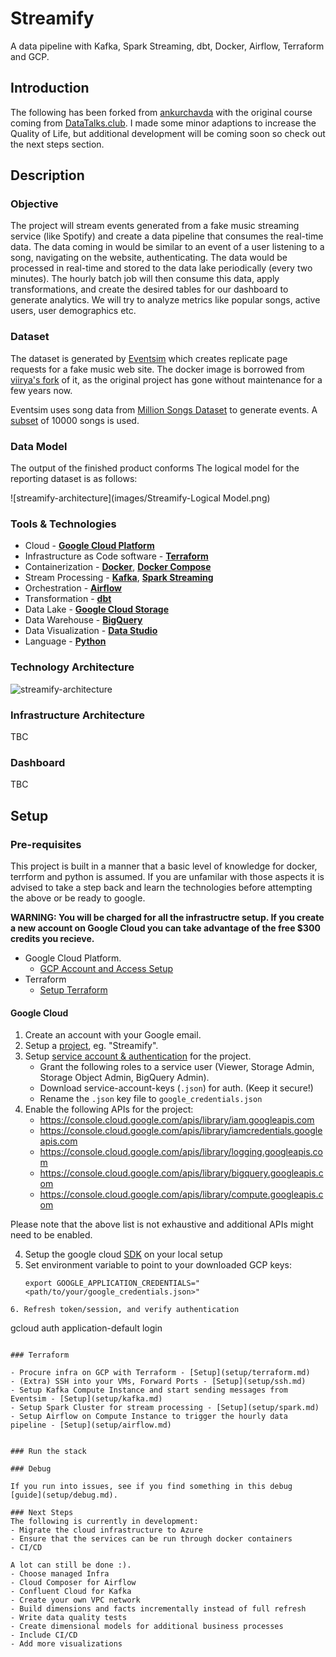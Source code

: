 # Streamify

A data pipeline with Kafka, Spark Streaming, dbt, Docker, Airflow, Terraform and GCP.

## Introduction 

The following has been forked from [ankurchavda](https://github.com/ankurchavda/streamify) with the original course coming from [DataTalks.club](https://www.youtube.com/live/-zpVha7bw5A?feature=share). I made some minor adaptions to increase the Quality of Life, but additional development will be coming soon so check out the next steps section.

## Description

### Objective

The project will stream events generated from a fake music streaming service (like Spotify) and create a data pipeline that consumes the real-time data. The data coming in would be similar to an event of a user listening to a song, navigating on the website, authenticating. The data would be processed in real-time and stored to the data lake periodically (every two minutes). The hourly batch job will then consume this data, apply transformations, and create the desired tables for our dashboard to generate analytics. We will try to analyze metrics like popular songs, active users, user demographics etc.

### Dataset

The dataset is generated by [Eventsim](https://github.com/Interana/eventsim) which creates replicate page requests for a fake music web site. The docker image is borrowed from [viirya's fork](https://github.com/viirya/eventsim) of it, as the original project has gone without maintenance for a few years now.

Eventsim uses song data from [Million Songs Dataset](http://millionsongdataset.com) to generate events. A [subset](http://millionsongdataset.com/pages/getting-dataset/#subset) of 10000 songs is used.

### Data Model
The output of the finished product conforms The logical model for the reporting dataset is as follows:

![streamify-architecture](images/Streamify-Logical Model.png)

### Tools & Technologies

- Cloud - [**Google Cloud Platform**](https://cloud.google.com)
- Infrastructure as Code software - [**Terraform**](https://www.terraform.io)
- Containerization - [**Docker**](https://www.docker.com), [**Docker Compose**](https://docs.docker.com/compose/)
- Stream Processing - [**Kafka**](https://kafka.apache.org), [**Spark Streaming**](https://spark.apache.org/docs/latest/streaming-programming-guide.html)
- Orchestration - [**Airflow**](https://airflow.apache.org)
- Transformation - [**dbt**](https://www.getdbt.com)
- Data Lake - [**Google Cloud Storage**](https://cloud.google.com/storage)
- Data Warehouse - [**BigQuery**](https://cloud.google.com/bigquery)
- Data Visualization - [**Data Studio**](https://datastudio.google.com/overview)
- Language - [**Python**](https://www.python.org)

### Technology Architecture
![streamify-architecture](images/Streamify-Architecture.jpg)

### Infrastructure Architecture
TBC

### Dashboard
TBC

## Setup

### Pre-requisites
This project is built in a manner that a basic level of knowledge for docker, terrform and python is assumed. If you are unfamilar with those aspects it is advised to take a step back and learn the technologies before attempting the above or be ready to google. 

**WARNING: You will be charged for all the infrastructre setup. If you create a new account on Google Cloud you can take advantage of the free $300 credits you recieve.**

- Google Cloud Platform. 
  - [GCP Account and Access Setup](setup/gcp.md)
- Terraform
  - [Setup Terraform](https://github.com/DataTalksClub/data-engineering-zoomcamp/blob/main/week_1_basics_n_setup/1_terraform_gcp/windows.md#terraform)


#### Google Cloud 

1. Create an account with your Google email. 
2. Setup a [project](https://console.cloud.google.com/), eg. "Streamify".
3. Setup [service account & authentication](https://cloud.google.com/docs/authentication/getting-started) for the project.
    * Grant the following roles to a service user (Viewer, Storage Admin, Storage Object Admin, BigQuery Admin).
    * Download service-account-keys (`.json`) for auth. (Keep it secure!)
    * Rename the `.json` key file to `google_credentials.json`
4. Enable the following APIs for the project:
    * https://console.cloud.google.com/apis/library/iam.googleapis.com
    * https://console.cloud.google.com/apis/library/iamcredentials.googleapis.com
    * https://console.cloud.google.com/apis/library/logging.googleapis.com
    * https://console.cloud.google.com/apis/library/bigquery.googleapis.com
    * https://console.cloud.google.com/apis/library/compute.googleapis.com

  Please note that the above list is not exhaustive and additional APIs might need to be enabled.

4. Setup the google cloud [SDK](https://cloud.google.com/sdk/docs/quickstart) on your local setup
5. Set environment variable to point to your downloaded GCP keys:
   ```
   export GOOGLE_APPLICATION_CREDENTIALS="<path/to/your/google_credentials.json>"
  ```
6. Refresh token/session, and verify authentication
  ```
  gcloud auth application-default login
  ```

### Terraform

- Procure infra on GCP with Terraform - [Setup](setup/terraform.md)
- (Extra) SSH into your VMs, Forward Ports - [Setup](setup/ssh.md)
- Setup Kafka Compute Instance and start sending messages from Eventsim - [Setup](setup/kafka.md)
- Setup Spark Cluster for stream processing - [Setup](setup/spark.md)
- Setup Airflow on Compute Instance to trigger the hourly data pipeline - [Setup](setup/airflow.md)


### Run the stack

### Debug

If you run into issues, see if you find something in this debug [guide](setup/debug.md).

### Next Steps
The following is currently in development:
- Migrate the cloud infrastructure to Azure
- Ensure that the services can be run through docker containers
- CI/CD

A lot can still be done :).
- Choose managed Infra
  - Cloud Composer for Airflow
  - Confluent Cloud for Kafka
- Create your own VPC network
- Build dimensions and facts incrementally instead of full refresh
- Write data quality tests
- Create dimensional models for additional business processes
- Include CI/CD
- Add more visualizations